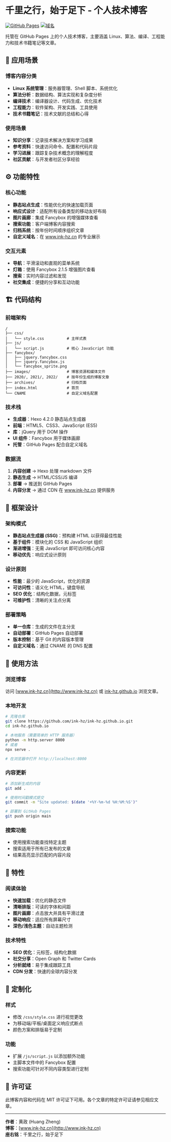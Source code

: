 # 千里之行，始于足下 - 个人技术博客

[![GitHub Pages](https://img.shields.io/badge/GitHub%20Pages-在线-brightgreen)](https://ink-hz.github.io)
[![域名](https://img.shields.io/badge/域名-www.ink--hz.cn-blue)](http://www.ink-hz.cn)

托管在 GitHub Pages 上的个人技术博客，主要涵盖 Linux、算法、编译、工程能力和技术书籍笔记等文章。

## 🌟 应用场景

### 博客内容分类
- **Linux 系统管理**：服务器管理、Shell 脚本、系统优化
- **算法分析**：数据结构、算法实现和复杂度分析
- **编译技术**：编译器设计、代码生成、优化技术
- **工程能力**：软件架构、开发实践、工具使用
- **技术书籍笔记**：技术文献的总结和心得

### 使用场景
- **知识分享**：记录技术解决方案和学习成果
- **参考资料**：快速访问命令、配置和代码片段
- **学习进展**：跟踪复杂技术概念的理解程度
- **社区贡献**：与开发者社区分享经验

## ⚙️ 功能特性

### 核心功能
- **静态站点生成**：性能优化的快速加载页面
- **响应式设计**：适配所有设备类型的移动友好布局
- **图片画廊**：集成 Fancybox 的增强媒体查看
- **搜索功能**：客户端博客内容搜索
- **归档系统**：按年份时间顺序组织文章
- **自定义域名**：在 www.ink-hz.cn 的专业展示

### 交互元素
- **导航**：平滑滚动和直观的菜单系统
- **灯箱**：使用 Fancybox 2.1.5 增强图片查看
- **搜索**：实时内容过滤和发现
- **社交集成**：便捷的分享和互动功能

## 🏗️ 代码结构

### 前端架构
```
/
├── css/
│   └── style.css          # 主样式表
├── js/
│   └── script.js          # 核心 JavaScript 功能
├── fancybox/
│   ├── jquery.fancybox.css
│   ├── jquery.fancybox.js
│   └── fancybox_sprite.png
├── images/                # 博客资源和媒体文件
├── 2020/, 2021/, 2022/    # 按年份生成的博客文章
├── archives/              # 归档页面
├── index.html             # 首页
└── CNAME                  # 自定义域名配置
```

### 技术栈
- **生成器**：Hexo 4.2.0 静态站点生成器
- **前端**：HTML5、CSS3、JavaScript (ES5)
- **库**：jQuery 用于 DOM 操作
- **UI 组件**：Fancybox 用于媒体画廊
- **托管**：GitHub Pages 配合自定义域名

### 数据流
1. **内容创建** → Hexo 处理 markdown 文件
2. **静态生成** → HTML/CSS/JS 编译
3. **部署** → 推送到 GitHub Pages
4. **内容分发** → 通过 CDN 在 www.ink-hz.cn 提供服务

## 🎯 框架设计

### 架构模式
- **静态站点生成器 (SSG)**：预构建 HTML 以获得最佳性能
- **基于组件**：模块化的 CSS 和 JavaScript 组织
- **渐进增强**：无需 JavaScript 即可访问核心内容
- **移动优先**：响应式设计原则

### 设计原则
- **性能**：最少的 JavaScript，优化的资源
- **可访问性**：语义化 HTML，键盘导航
- **SEO 优化**：结构化数据，元标签
- **可维护性**：清晰的关注点分离

### 部署策略
- **单一仓库**：生成的文件在主分支
- **自动部署**：GitHub Pages 自动部署
- **版本控制**：基于 Git 的内容版本管理
- **自定义域名**：通过 CNAME 的 DNS 配置

## 🚀 使用方法

### 浏览博客
访问 [www.ink-hz.cn](http://www.ink-hz.cn) 或 [ink-hz.github.io](https://ink-hz.github.io) 浏览文章。

### 本地开发
```bash
# 克隆仓库
git clone https://github.com/ink-hz/ink-hz.github.io.git
cd ink-hz.github.io

# 本地服务（需要简单的 HTTP 服务器）
python -m http.server 8000
# 或者
npx serve .

# 在浏览器中打开 http://localhost:8000
```

### 内容更新
```bash
# 添加新生成的内容
git add .

# 使用时间戳模式提交
git commit -m "Site updated: $(date '+%Y-%m-%d %H:%M:%S')"

# 部署到 GitHub Pages
git push origin main
```

### 搜索功能
- 使用搜索功能查找特定主题
- 搜索适用于所有已发布的文章
- 结果高亮显示匹配的内容片段

## 📱 特性

### 阅读体验
- **快速加载**：优化的静态文件
- **清晰排版**：可读的字体和间距
- **图片画廊**：点击放大并具有平滑过渡
- **移动响应**：适应所有屏幕尺寸
- **深色/浅色主题**：自动主题检测

### 技术特性
- **SEO 优化**：元标签，结构化数据
- **社交分享**：Open Graph 和 Twitter Cards
- **分析就绪**：易于集成跟踪工具
- **CDN 分发**：快速的全球内容分发

## 🔧 定制化

### 样式
- 修改 `/css/style.css` 进行视觉更改
- 为移动端/平板/桌面定义响应式断点
- 颜色方案和排版易于定制

### 功能
- 扩展 `/js/script.js` 以添加额外功能
- 主脚本文件中的 Fancybox 配置
- 搜索功能可针对不同内容类型进行定制

## 📄 许可证

此博客内容和代码在 MIT 许可证下可用。各个文章的特定许可证请参见相应文章。

---

**作者**：黄政 (Huang Zheng)  
**博客**：[www.ink-hz.cn](http://www.ink-hz.cn)  
**座右铭**：千里之行，始于足下